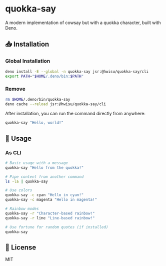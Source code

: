 # quokka-say

A modern implementation of cowsay but with a quokka character, built with Deno.


## 📥 Installation

### Global Installation

```bash
deno install -E --global -n quokka-say jsr:@hwisu/quokka-say/cli
export PATH="$HOME/.deno/bin:$PATH"
```

### Remove

```bash
rm $HOME/.deno/bin/quokka-say
deno cache --reload jsr:@hwisu/quokka-say/cli
```

After installation, you can run the command directly from anywhere:

```bash
quokka-say "Hello, world!"
```

## 🚀 Usage

### As CLI

```bash
# Basic usage with a message
quokka-say "Hello from the quokka!"

# Pipe content from another command
ls -la | quokka-say

# Use colors
quokka-say -c cyan "Hello in cyan!"
quokka-say -c magenta "Hello in magenta!"

# Rainbow modes
quokka-say -r "Character-based rainbow!"
quokka-say -r line "Line-based rainbow!"

# Use fortune for random quotes (if installed)
quokka-say
```

## 📄 License

MIT

